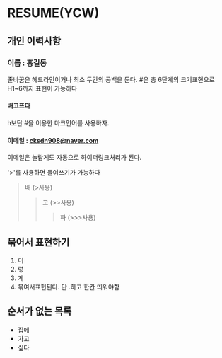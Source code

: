 # RESUME(YCW)

## 개인 이력사항
### 이름 : 홍길동
줄바꿈은 헤드라인이거나 최소 두칸의 공백을 둔다.
#은 총 6단계의 크기표현으로 H1~6까지 표현이 가능하다
<h4> 배고프다 </h4>
h보단 #을 이용한 마크언어를 사용하자.

#### 이메일 : cksdn908@naver.com
이메일은 놀랍게도 자동으로 하이퍼링크처리가 된다.

'>'를 사용하면 들여쓰기가 가능하다
>배 (>사용)
>>고 (>>사용)
>>>파 (>>>사용)

## 묶어서 표현하기
1. 이
2. 렇
3. 게
4. 묶여서표현된다. 단 .하고 한칸 띄워야함

## 순서가 없는 목록
* 집에
* 가고
* 싶다
